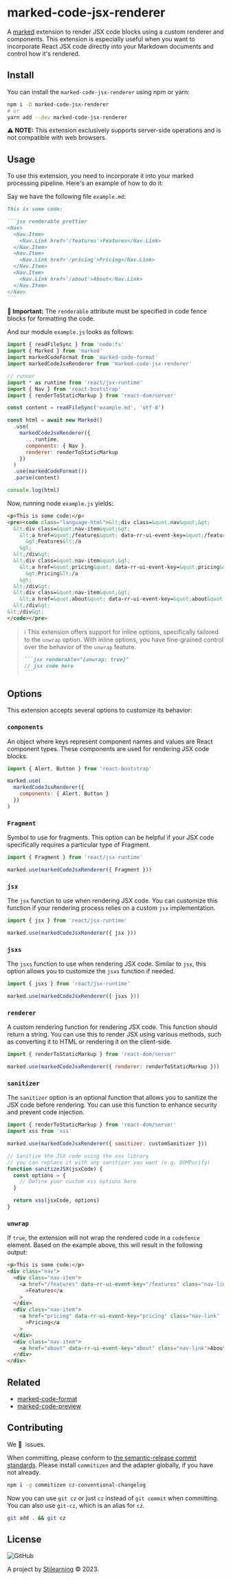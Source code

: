 # marked-code-jsx-renderer

A [marked](https://marked.js.org/) extension to render JSX code blocks using a custom renderer and components. This extension is especially useful when you want to incorporate React JSX code directly into your Markdown documents and control how it's rendered.

## Install

You can install the `marked-code-jsx-renderer` using npm or yarn:

```bash
npm i -D marked-code-jsx-renderer
# or
yarn add --dev marked-code-jsx-renderer
```

**⚠️ NOTE:** This extension exclusively supports server-side operations and is not compatible with web browsers.

## Usage

To use this extension, you need to incorporate it into your marked processing pipeline. Here's an example of how to do it:

Say we have the following file `example.md`:

````md
This is some code:

```jsx renderable prettier
<Nav>
  <Nav.Item>
    <Nav.Link href='/features'>Features</Nav.Link>
  </Nav.Item>
  <Nav.Item>
    <Nav.Link href='/pricing'>Pricing</Nav.Link>
  </Nav.Item>
  <Nav.Item>
    <Nav.Link href='/about'>About</Nav.Link>
  </Nav.Item>
</Nav>
```
````

**🚨 Important:** The `renderable` attribute must be specified in code fence blocks for formatting the code.

And our module `example.js` looks as follows:

```js
import { readFileSync } from 'node:fs'
import { Marked } from 'marked'
import markedCodeFormat from 'marked-code-format'
import markedCodeJsxRenderer from 'marked-code-jsx-renderer'

// runner
import * as runtime from 'react/jsx-runtime'
import { Nav } from 'react-bootstrap'
import { renderToStaticMarkup } from 'react-dom/server'

const content = readFileSync('example.md', 'utf-8')

const html = await new Marked()
  .use(
    markedCodeJsxRenderer({
      ...runtime,
      components: { Nav },
      renderer: renderToStaticMarkup
    })
  )
  .use(markedCodeFormat())
  .parse(content)

console.log(html)
```

Now, running node `example.js` yields:

```html
<p>This is some code:</p>
<pre><code class="language-html">&lt;div class=&quot;nav&quot;&gt;
  &lt;div class=&quot;nav-item&quot;&gt;
    &lt;a href=&quot;/features&quot; data-rr-ui-event-key=&quot;/features&quot; class=&quot;nav-link&quot;
      &gt;Features&lt;/a
    &gt;
  &lt;/div&gt;
  &lt;div class=&quot;nav-item&quot;&gt;
    &lt;a href=&quot;pricing&quot; data-rr-ui-event-key=&quot;pricing&quot; class=&quot;nav-link&quot;
      &gt;Pricing&lt;/a
    &gt;
  &lt;/div&gt;
  &lt;div class=&quot;nav-item&quot;&gt;
    &lt;a href=&quot;about&quot; data-rr-ui-event-key=&quot;about&quot; class=&quot;nav-link&quot;&gt;About&lt;/a&gt;
  &lt;/div&gt;
&lt;/div&gt;
</code></pre>
```

> ℹ️ This extension offers support for inline options, specifically
> tailored to the `unwrap` option. With inline options, you have
> fine-grained control over the behavior of the `unwrap` feature.
>
> ````md
> ```jsx renderable="{unwrap: true}"
> // jsx code here
> ```
> ````

## Options

This extension accepts several options to customize its behavior:

### `components`

An object where keys represent component names and values are React component types. These components are used for rendering JSX code blocks.

```js
import { Alert, Button } from 'react-bootstrap'

marked.use(
  markedCodeJsxRenderer({
    components: { Alert, Button }
  })
)
```

### `Fragment`

Symbol to use for fragments. This option can be helpful if your JSX code specifically requires a particular type of Fragment.

```js
import { Fragment } from 'react/jsx-runtime'

marked.use(markedCodeJsxRenderer({ Fragment }))
```

### `jsx`

The `jsx` function to use when rendering JSX code. You can customize this function if your rendering process relies on a custom `jsx` implementation.

```js
import { jsx } from 'react/jsx-runtime'

marked.use(markedCodeJsxRenderer({ jsx }))
```

### `jsxs`

The `jsxs` function to use when rendering JSX code. Similar to `jsx`, this option allows you to customize the `jsxs` function if needed.

```js
import { jsxs } from 'react/jsx-runtime'

marked.use(markedCodeJsxRenderer({ jsxs }))
```

### `renderer`

A custom rendering function for rendering JSX code. This function should return a string. You can use this to render JSX using various methods, such as converting it to HTML or rendering it on the client-side.

```js
import { renderToStaticMarkup } from 'react-dom/server'

marked.use(markedCodeJsxRenderer({ renderer: renderToStaticMarkup }))
```

### `sanitizer`

The `sanitizer` option is an optional function that allows you to sanitize the JSX code before rendering. You can use this function to enhance security and prevent code injection.

```js
import { renderToStaticMarkup } from 'react-dom/server'
import xss from 'xss'

marked.use(markedCodeJsxRenderer({ sanitizer: customSanitizer }))

// Sanitize the JSX code using the xss library
// you can replace it with any sanitizer you want (e.g. DOMPurify)
function sanitizeJSX(jsxCode) {
  const options = {
    // Define your custom xss options here
  }

  return xss(jsxCode, options)
}
```

### `unwrap`

If `true`, the extension will not wrap the rendered code in a `codefence` element. Based on the example above, this will result in the following output:

```html
<p>This is some code:</p>
<div class="nav">
  <div class="nav-item">
    <a href="/features" data-rr-ui-event-key="/features" class="nav-link"
      >Features</a
    >
  </div>
  <div class="nav-item">
    <a href="pricing" data-rr-ui-event-key="pricing" class="nav-link"
      >Pricing</a
    >
  </div>
  <div class="nav-item">
    <a href="about" data-rr-ui-event-key="about" class="nav-link">About</a>
  </div>
</div>
```

## Related

- [marked-code-format](https://github.com/bent10/marked-extensions/tree/main/packages/code-format)
- [marked-code-preview](https://github.com/bent10/marked-extensions/tree/main/packages/code-preview)

## Contributing

We 💛&nbsp; issues.

When committing, please conform to [the semantic-release commit standards](https://www.conventionalcommits.org/). Please install `commitizen` and the adapter globally, if you have not already.

```bash
npm i -g commitizen cz-conventional-changelog
```

Now you can use `git cz` or just `cz` instead of `git commit` when committing. You can also use `git-cz`, which is an alias for `cz`.

```bash
git add . && git cz
```

## License

![GitHub](https://img.shields.io/github/license/bent10/marked-extensions)

A project by [Stilearning](https://stilearning.com) &copy; 2023.
